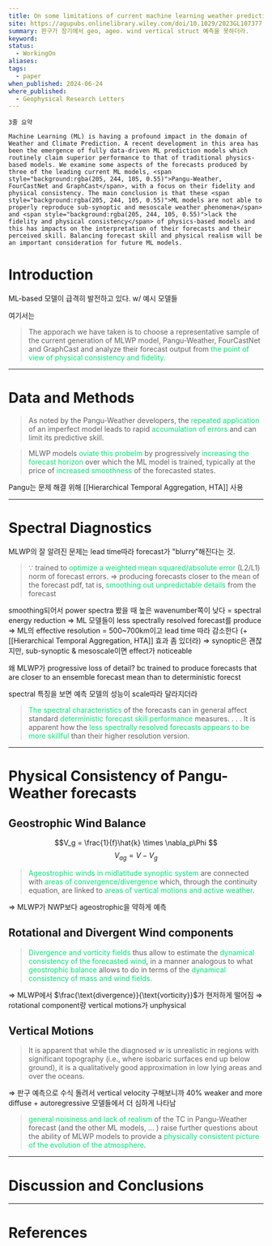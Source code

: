 ```yaml
---
title: On some limitations of current machine learning weather prediction models
site: https://agupubs.onlinelibrary.wiley.com/doi/10.1029/2023GL107377
summary: 판구가 장기에서 geo, ageo. wind vertical struct 예측을 못하더라.
keyword: 
status:
  - WorkingOn
aliases: 
tags:
  - paper
when_published: 2024-06-24
where_published:
  - Geophysical Research Letters
---
```

```ad-summary
3줄 요약
```

```ad-abstract
Machine Learning (ML) is having a profound impact in the domain of Weather and Climate Prediction. A recent development in this area has been the emergence of fully data‐driven ML prediction models which routinely claim superior performance to that of traditional physics‐based models. We examine some aspects of the forecasts produced by three of the leading current ML models, <span style="background:rgba(205, 244, 105, 0.55)">Pangu‐Weather, FourCastNet and GraphCast</span>, with a focus on their fidelity and physical consistency. The main conclusion is that these <span style="background:rgba(205, 244, 105, 0.55)">ML models are not able to properly reproduce sub‐synoptic and mesoscale weather phenomena</span> and <span style="background:rgba(205, 244, 105, 0.55)">lack the fidelity and physical consistency</span> of physics‐based models and this has impacts on the interpretation of their forecasts and their perceived skill. Balancing forecast skill and physical realism will be an important consideration for future ML models.
```

# Introduction
ML-based  모델이 급격히 발전하고 있다.
w/ 예시 모델들

여기서는
> The apporach we have taken is to choose a representative sample of the current generation of MLWP model, Pangu-Weather, FourCastNet and GraphCast and analyze their forecast output from<font color="#00e676"> the point of view of physical consistency and fidelity.</font> 

---
# Data and Methods
> As noted by the Pangu-Weather developers, the <font color="#00e676">repeated application</font> of an imperfect model leads to rapid <font color="#00e676">accumulation of errors</font> and can limit its predictive skill. 

> MLWP models <font color="#00e676">oviate this probelm </font>by progressively<font color="#00e676"> increasing the forecast horizon </font>over which the ML model is trained, typically at the price of <font color="#00e676">increased smoothness</font> of the forecasted states.

Pangu는 문제 해결 위해 [[Hierarchical Temporal Aggregation, HTA]] 사용

---
# Spectral Diagnostics
MLWP의 잘 알려진 문제는 lead time따라 forecast가 "blurry"해진다는 것.

> $\because$ trained to<font color="#00e676"> optimize a weighted mean squared/absolute error</font> (L2/L1) norm of forecast errors.
> $\Rightarrow$ producing forecasts closer to the mean of the forecast pdf, tat is, <font color="#00e676">smoothing out unpredictable details</font> from the forecast

smoothing되어서 power spectra 봤을 때 높은 wavenumber쪽이 낮다 = spectral energy reduction
$\Rightarrow$ ML 모델들이 less spectrally resolved forecast를 produce
$\Rightarrow$ ML의 effective resolution = 500~700km이고 lead time 따라 감소한다
(+[[Hierarchical Temporal Aggregation, HTA]] 효과 좀 있더라)
$\Rightarrow$ synoptic은 괜찮지만, sub-synoptic & mesoscale이면 effect가 noticeable

왜 MLWP가 progressive loss of detail?
bc trained to produce forecasts that are closer to an ensemble forecast mean than to deterministic forecst

spectral 특징을 보면 예측 모델의 성능이 scale따라 달라지더라

> <font color="#00e676">The spectral characteristics</font> of the forecasts can in general affect standard <font color="#00e676">deterministic forecast skill performance</font> measures. 
> . . .
> It is apparent how the <font color="#00e676">less spectrally resolved forecasts appears to be more skillful</font> than their higher resolution version.

---
# Physical Consistency of Pangu-Weather forecasts

## Geostrophic Wind Balance
$$V_g = \frac{1}{f}\hat{k} \times \nabla_p\Phi $$
$$V_{ag} = V - V_g$$
> <font color="#00e676">Ageostrophic winds in midlatitude synoptic system</font> are connected with <font color="#00e676">areas of convergence/divergence</font> which, through the continuity equation, are linked to <font color="#00e676">areas of vertical motions and active weather</font>.

$\Rightarrow$ MLWP가 NWP보다  ageostrophic을 약하게 예측 

## Rotational and Divergent Wind components
> <font color="#00e676">Divergence and vorticity fields </font>thus allow to estimate the <font color="#00e676">dynamical consistency of the forecasted wind</font>, in a manner analogous to what<font color="#00e676"> geostrophic balance </font>allows to do in terms of the <font color="#00e676">dynamical consistency of mass and wind fields.</font>

$\Rightarrow$ MLWP에서 $\frac{\text{divergence}}{\text{vorticity}}$가 현저하게 떨어짐
$\Rightarrow$ rotational component랑 vertical motions가 unphysical 

## Vertical Motions
> It is apparent that while the diagnosed $w$ is unrealistic in regions with significant topography (i.e., where isobaric surfaces end up below ground), it is a qualitatively good approximation in low lying areas and over the oceans.

$\Rightarrow$ 판구 예측으로 수식 돌려서 vertical velocity 구해보니까 40% weaker and more diffuse
\+ autoregressive 모델들에서 더 심하게 나타남

><font color="#00e676"> general noisiness and lack of realism </font>of the TC in Pangu-Weather forecast (and the other ML models, ... ) raise further questions about the ability of MLWP models to provide a <font color="#00e676">physically consistent picture of the evolution of the atmosphere</font>.
---
# Discussion and Conclusions


---
# References
